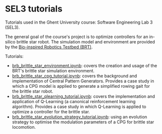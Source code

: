 # SEL3 tutorials
Tutorials used in the Ghent University course: Software Engineering Lab 3 (SEL3).

The general goal of the course's project is to optimize controllers for an in-silico brittle star robot. The simulation model and environment are provided by the [Bio-inspired Robotics Testbed (BRT)](https://github.com/Co-Evolve/brt).

Tutorials:
* [brb_brittle_star_environment.ipynb](tutorials/brb_brittle_star_environment_tutorial.ipynb): covers the creation and usage of the BRT's brittle star simulation environment.
* [brb_brittle_star_cpg_tutorial.ipynb](tutorials/brb_brittle_star_cpg_tutorial.ipynb): covers the background and implementation of Central Pattern Generators. Provides a case study in which a CPG model is applied to generate a simplified rowing gait for the brittle star robot.
* [brb_brittle_star_qlearning_tutorial.ipynb](tutorials/brb_brittle_star_qlearning_tutorial.ipynb): covers the implementation and application of Q-Learning (a canonical reinforcement learning algorithm). Provides a case study in which Q-Learning is applied to optimize a controller for the brittle star.
* [brb_brittle_star_evolution_strategy_tutorial.ipynb](tutorials/brb_brittle_star_evolution_strategy.ipynb): using an evolution strategy to optimise the modulation parameters of a CPG for brittle star locomotion.

  
